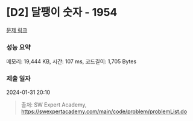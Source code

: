 # [D2] 달팽이 숫자 - 1954 

[문제 링크](https://swexpertacademy.com/main/code/problem/problemDetail.do?contestProbId=AV5PobmqAPoDFAUq) 

### 성능 요약

메모리: 19,444 KB, 시간: 107 ms, 코드길이: 1,705 Bytes

### 제출 일자

2024-01-31 20:10



> 출처: SW Expert Academy, https://swexpertacademy.com/main/code/problem/problemList.do